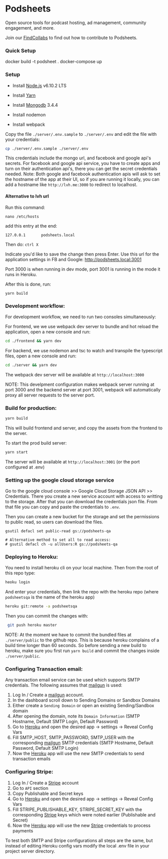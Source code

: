 # Podsheets
Open source tools for podcast hosting, ad management, community engagement, and more.

Join our [FindCollabs](https://findcollabs.com/project/IQNarf2tJ8Un4esfoXck) to find out how to contribute to Podsheets.

### Quick Setup
docker build -t podsheet .
docker-compose up

### Setup

- Install [Node.js](https://nodejs.org) v6.10.2 LTS

- Install [Yarn](https://yarnpkg.com/)

- Install [Mongodb](https://www.mongodb.com/download-center#community) 3.4.4

- Install nodemon

- Install webpack

Copy the file `./server/.env.sample` to `./server/.env` and edit the file with your credentials:
```sh
cp ./server/.env.sample ./server/.env
```

This credentials include the mongo url, and facebook and google api's secrets. For facebook and google api service, you have to create apps and turn on their authentication api's, there you can get the secret credentials needed. Note: Both google and facebook authentication apis will ask to set the hostname of the app at their UI, so if you are running it locally, you can add a hostname like `http://lvh.me:3000` to redirect to localhost.

#### Alternative to lvh url

Run this command:

```nano /etc/hosts```

add this entry at the end:

```127.0.0.1       podsheets.local```

Then do:
```ctrl X```

Indicate you'd like to save the change then press Enter.
Use this url for the application settings in FB and Google: http://podsheets.local:3001

Port 3000 is when running in dev mode, port 3001 is running in the mode it runs in Heroku.

 
After this is done, run:
```
yarn build
````

### Development workflow:

For development workflow, we need to run two consoles simultaneously:

For frontend, we we use webpack dev server to bundle and hot reload the application, open a new console and run:
```sh
cd ./frontend && yarn dev
```

For backend, we use nodemon and tsc to watch and transpile the typescript files, open a new console and run:
```sh
cd ./server && yarn dev
```

The webpack dev server will be available at `http://localhost:3000`

NOTE: This develpment configuration makes webpack server running at port 3000 and the backend server at port 3001, webpack will
automatically proxy all server requests to the server port.

### Build for production:

```sh
yarn build
```

This will build frontend and server, and copy the assets from the frontend to the server.

To start the prod build server:
```sh
yarn start
```

The server will be available at `http://localhost:3001` (or the port configured at .env)

### Setting up the google cloud storage service

Go to the google cloud console >> Google Cloud Storage JSON API >> Credentials.
There you create a new service account with access to writting to the storage. After that you can download the credentials json file.
From that file you can copy and paste the credentials to `.env`.

Then you can create a new bucket for the storage and set the permissions to public read, so users can download the files.
```
gsutil defacl set public-read gs://podsheets-qa

# Alternative method to set all to read access:
# gsutil defacl ch -u allUsers:R gs://podsheets-qa
```

### Deploying to Heroku:

You need to install heroku cli on your local machine. Then from the root of this repo type:
```sh
heoku login
```
And enter your credentials, then link the repo with the heroku repo (where `podsheetsqa` is the name of the heroku app)

```sh
heroku git:remote -a podsheetsqa
```

Then you can commit the changes with:
```sh
 git push heroku master
```

NOTE: At the moment we have to commit the bundled files at `./server/public` to the github repo. This is because heroku complains of a build time longer than 60 seconds. So before sending a new build to heroku, make sure you first run `yarn build` and commit the changes inside `./server/public`.

### Configuring Transaction email:
Any transaction email service can be used which supports SMTP credentials. 
The following assumes that [mailgun](https://www.mailgun.com/) is used:

 1. Log In / Create a [mailgun](https://www.mailgun.com/) account.
 2. In the dashboard scroll down to Sending Domains or Sandbox Domains 
 3. Either create a `Sending Domain` or open an existing Sending/Sandbox domain
 4. After opening the domain, note its `Domain Information` (SMTP Hostname, Default SMTP Login, Default Password)
 5. Go to [Heroku](https://dashboard.heroku.com/) and open the desired app -> settings -> Reveal Config Vars
 6. Fill SMTP_HOST, SMTP_PASSWORD, SMTP_USER with the corresponding [mailgun](https://www.mailgun.com/) SMTP credentials (SMTP Hostname, Default Password, Default SMTP Login)
 7. Now the [Heroku](https://dashboard.heroku.com/) app will use the new SMTP credentials to send transaction emails

### Configuring Stripe:

 1. Log In / Create a [Stripe](https://dashboard.stripe.com) account
 2. Go to `API` section
 3. Copy Publishable and Secret keys
 4. Go to [Heroku](https://dashboard.heroku.com/) and open the desired app -> settings -> Reveal Config Vars
 5. Fill STRIPE_PUBLISHABLE_KEY, STRIPE_SECRET_KEY with the corresponding [Stripe](https://dashboard.stripe.com) keys which were noted earlier (Publishable and Secret)
 6. Now the [Heroku](https://dashboard.heroku.com/) app will use the new [Stripe](https://dashboard.stripe.com) credentials to process payments

To test both SMTP and Stripe configurations all steps are the same, but instead of editing Heroku config vars modify the local .env file in your project server directory.

